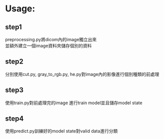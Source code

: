 # Usage:
## step1
preprocessing.py將dicom內的image獨立出來<br>
並額外建立一個image資料夾儲存個別的資料
  
## step2
分別使用cut.py, gray_to_rgb.py, he.py對image內的影像進行個別種類的前處理<br>

## step3
使用train.py對前處理完的image 進行train model並且儲存model state<br>

## step4
使用predict.py訓練好的model state對valid data進行分類<br>

